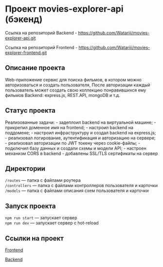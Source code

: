 # Проект movies-explorer-api (бэкенд)
Ссылка на репозиторий Backend  - https://github.com/Watariii/movies-explorer-api.git

Ссылка на репозиторий Frontend - https://github.com/Watariii/movies-explorer-frontend.git

## Описание проекта

Web-приложение сервис для поиска фильмов, в котором можно авторизоваться и создать пользователя, После авторизации каждый пользователь может создать свою коллекцию понравившихся ему фильмов
Backend: express.js, REST.API, mongoDB и т.д.

## Статус проекта

Реализованные задачи:
    - задеплоил backend на виртуальной машине;
    - прикрепил доменное имя на frontend;
    - настроил backend на поддомене;
    - настроил инфраструктуру и создал backend на express.js;
    - реализовал логирование, аутентификация и авторизацию на сервере;
    - реализовал авторизации по JWT токену через cookie-файлы;
    - подключил базу данных и создали схемы и модели API;
    - настроен механизм CORS в backend
    - добавлены SSL/TLS сертификаты на сервер

## Директории

`/routes` — папка с файлами роутера  
`/controllers` — папка с файлами контроллеров пользователя и карточки   
`/models` — папка с файлами описания схем пользователя и карточки  
  
## Запуск проекта

`npm run start` — запускает сервер   
`npm run dev` — запускает сервер с hot-reload
## Ссылки на проект

[Frontend](https://movies-explorer.sukhov-nikita.ru/)

[Backend](https://api.movies-explorer.sukhov-nikita.ru/)
